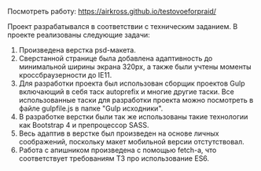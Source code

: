Посмотреть работу:
https://airkross.github.io/testovoeforpraid/

Проект разрабатывался в соответствии с техническим заданием.
В проекте реализованы следующие задачи:
1. Произведена верстка psd-макета.
2. Сверстанной странице была добавлена адаптивность до минимальной ширины экрана 320px, а также были учтены моменты кроссбраузерности до IE11. 
3. Для разработки проекта был использован сборщик проектов Gulp включающий в себя таск autoprefix и многие другие таски. Все использованные таски для разработки проекта можно посмотреть в файле gulpfile.js в папке "Gulp исходники".
4. В разработке верстки были так же использованы такие технологии как Bootstrap 4 и препроцессор SASS.
5. Весь адаптив в верстке был произведен на основе личных соображений, поскольку макет мобильной версии отстутствовал.
6. Работа с апишником произведена с помощью fetch-а, что соответствует требованиям ТЗ про использование ES6.



